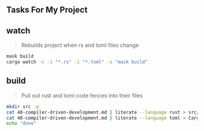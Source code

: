 ## Tasks For My Project

<!-- A heading defines the command's name -->

## watch

> Rebuilds project when rs and toml files change

```sh
mask build
cargo watch -c -i "*.rs" -i "*.toml" -s "mask build"
```

## build

> Pull out rust and toml code fences into their files

```sh
mkdir src -p
cat 40-compiler-driven-development.md | literate --language rust > src/main.rs
cat 40-compiler-driven-development.md | literate --language toml > Cargo.toml
echo "done"
```
